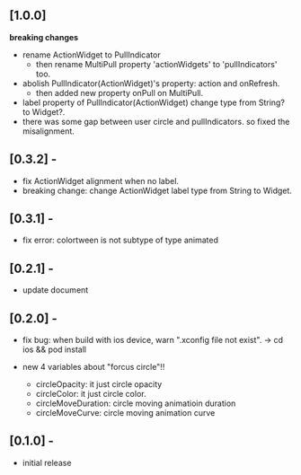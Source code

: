 ## [1.0.0]

**breaking changes**
- rename ActionWidget to PullIndicator
  - then rename MultiPull property 'actionWidgets' to 'pullIndicators' too.
- abolish PullIndicator(ActionWidget)'s property: action and onRefresh.
  - then added new property onPull on MultiPull.
- label property of PullIndicator(ActionWidget) change type from String? to Widget?.
- there was some gap between user circle and pullIndicators. so fixed the misalignment.

## [0.3.2] -

- fix ActionWidget alignment when no label.
- breaking change: change ActionWidget label type from String to Widget.

## [0.3.1] -

- fix error: colortween is not subtype of type animated<color>

## [0.2.1] -

- update document

## [0.2.0] -

- fix bug: when build with ios device, warn ".xconfig file not exist". -> cd ios && pod install

- new 4 variables about "forcus circle"!!
  - circleOpacity: it just circle opacity
  - circleColor: it just circle color.
  - circleMoveDuration: circle moving animatioin duration
  - circleMoveCurve: circle moving animation curve


## [0.1.0] -

* initial release